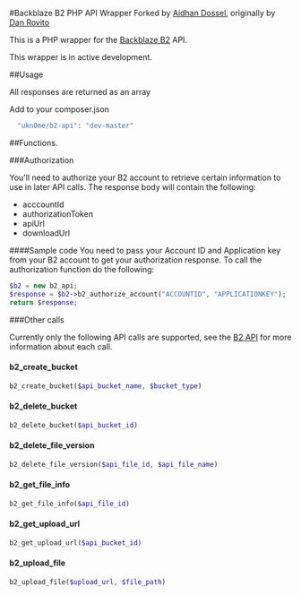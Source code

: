 #Backblaze B2 PHP API Wrapper 
Forked by [Aidhan Dossel](https://aidhan.net/), originally by [Dan Rovito](https://www.danrovito.com)

This is a PHP wrapper for the [Backblaze B2](https://www.backblaze.com/b2/cloud-storage.html) API.

This wrapper is in active development.

##Usage

All responses are returned as an array

Add to your composer.json

```php
  "ukn0me/b2-api": "dev-master"
```

##Functions.

###Authorization

You'll need to authorize your B2 account to retrieve certain information to use in later API calls.  The response body will contain the following:

 - acccountId
 - authorizationToken
 - apiUrl
 - downloadUrl

####Sample code
You need to pass your Account ID and Application key from your B2 account to get your authorization response.  To call the authorization function do the following:

```php
$b2 = new b2_api;
$response = $b2->b2_authorize_account("ACCOUNTID", "APPLICATIONKEY");
return $response;
```

###Other calls

Currently only the following API calls are supported, see the [B2 API](https://www.backblaze.com/b2/docs/) for more information about each call.

#### b2_create_bucket
```php
b2_create_bucket($api_bucket_name, $bucket_type)
```

#### b2_delete_bucket
```php
b2_delete_bucket($api_bucket_id)
```

#### b2_delete_file_version
```php
b2_delete_file_version($api_file_id, $api_file_name)
```

#### b2_get_file_info
```php
b2_get_file_info($api_file_id)
```

#### b2_get_upload_url
```php
b2_get_upload_url($api_bucket_id)
```

#### b2_upload_file
```php
b2_upload_file($upload_url, $file_path)
```
